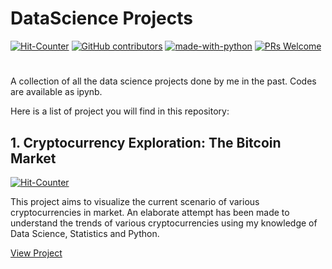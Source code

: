 # DataScience Projects

[![Hit-Counter](http://hits.dwyl.io/aviral36/DataScience_Projects.svg)](http://hits.dwyl.io/aviral36/DataScience_Projects) 
[![GitHub contributors](https://img.shields.io/github/contributors/Naereen/StrapDown.js.svg)](https://gitHub.com/aviral36/DataScience_Projects/)  [![made-with-python](https://img.shields.io/badge/Made%20with-Python-1f425f.svg)](https://www.python.org/)
[![PRs Welcome](https://img.shields.io/badge/PRs-welcome-brightgreen.svg?style=flat-square)](http://makeapullrequest.com)
# 

A collection of all the data science projects done by me in the past. Codes are available as ipynb.

Here is a list of project you will find in this repository:

## 1. Cryptocurrency Exploration: The Bitcoin Market 
[![Hit-Counter](http://hits.dwyl.io/aviral36/DataScience_Projects/tree/master/Cryptocurrency%20Exploration.svg)](http://hits.dwyl.io/aviral36/DataScience_Projects/tree/master/Cryptocurrency%20Exploration) 

This project aims to visualize the current scenario of various cryptocurrencies in market. An elaborate attempt has been made to understand the trends of various cryptocurrencies using my knowledge of Data Science, Statistics and Python. 

<a href="https://github.com/aviral36/DataScience_Projects/tree/master/Cryptocurrency%20Exploration">View Project</a>
